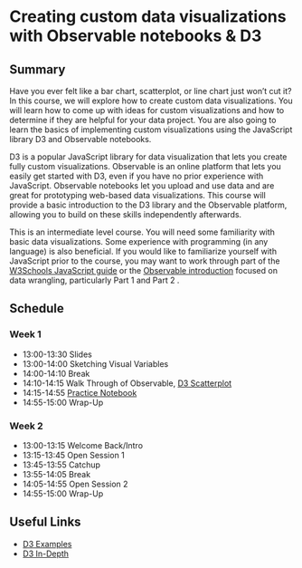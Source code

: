 # Creating custom data visualizations with Observable notebooks & D3

## Summary

Have you ever felt like a bar chart, scatterplot, or line chart just won’t cut it? In this course, we will explore how to create custom data visualizations. You will learn how to come up with ideas for custom visualizations and how to determine if they are helpful for your data project. You are also going to learn the basics of implementing custom visualizations using the JavaScript library D3 and Observable notebooks.

D3 is a popular JavaScript library for data visualization that lets you create fully custom visualizations. Observable is an online platform that lets you easily get started with D3, even if you have no prior experience with JavaScript. Observable notebooks let you upload and use data and are great for prototyping web-based data visualizations. This course will provide a basic introduction to the D3 library and the Observable platform, allowing you to build on these skills independently afterwards.

This is an intermediate level course. You will need some familiarity with basic data visualizations. Some experience with programming (in any language) is also beneficial. If you would like to familiarize yourself with JavaScript prior to the course, you may want to work through part of the [W3Schools JavaScript guide](https://www.w3schools.com/js/) or the [Observable introduction](https://observablehq.com/d/f253f790ec8c6ff0) focused on data wrangling, particularly Part 1 and Part 2 .

## Schedule

### Week 1

- 13:00-13:30 Slides
- 13:00-14:00 Sketching Visual Variables
- 14:00-14:10 Break
- 14:10-14:15 Walk Through of Observable, [D3 Scatterplot](https://observablehq.com/@custom-dataviz-observable/d3-scatterplot)
- 14:15-14:55 [Practice Notebook](https://observablehq.com/@custom-dataviz-observable/practice-with-plastic-waste)
- 14:55-15:00 Wrap-Up

### Week 2

- 13:00-13:15 Welcome Back/Intro
- 13:15-13:45 Open Session 1
- 13:45-13:55 Catchup
- 13:55-14:05 Break
- 14:05-14:55 Open Session 2
- 14:55-15:00 Wrap-Up

## Useful Links

- [D3 Examples](https://observablehq.com/@d3/gallery)
- [D3 In-Depth](https://www.d3indepth.com/introduction/)
